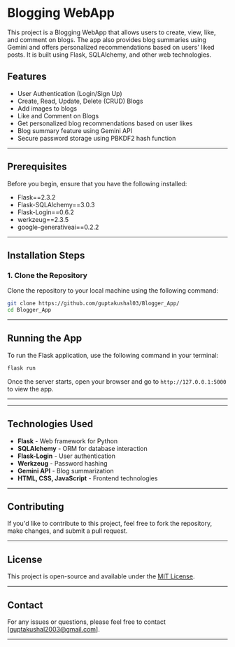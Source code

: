 # Blogging WebApp

This project is a Blogging WebApp that allows users to create, view, like, and comment on blogs. The app also provides blog summaries using Gemini and offers personalized recommendations based on users' liked posts. It is built using Flask, SQLAlchemy, and other web technologies.

## Features
- User Authentication (Login/Sign Up)
- Create, Read, Update, Delete (CRUD) Blogs
- Add images to blogs
- Like and Comment on Blogs
- Get personalized blog recommendations based on user likes
- Blog summary feature using Gemini API
- Secure password storage using PBKDF2 hash function

---

## Prerequisites

Before you begin, ensure that you have the following installed:

- Flask==2.3.2
- Flask-SQLAlchemy==3.0.3
- Flask-Login==0.6.2
- werkzeug==2.3.5
- google-generativeai==0.2.2

---

## Installation Steps

### 1. Clone the Repository

Clone the repository to your local machine using the following command:

```bash
git clone https://github.com/guptakushal03/Blogger_App/
cd Blogger_App
```
---

## Running the App

To run the Flask application, use the following command in your terminal:

```bash
flask run
```

Once the server starts, open your browser and go to `http://127.0.0.1:5000` to view the app.

---

---

## Technologies Used

- **Flask** - Web framework for Python
- **SQLAlchemy** - ORM for database interaction
- **Flask-Login** - User authentication
- **Werkzeug** - Password hashing
- **Gemini API** - Blog summarization
- **HTML, CSS, JavaScript** - Frontend technologies

---

## Contributing

If you'd like to contribute to this project, feel free to fork the repository, make changes, and submit a pull request.

---

## License

This project is open-source and available under the [MIT License](LICENSE).

---

## Contact

For any issues or questions, please feel free to contact [guptakushal2003@gmail.com].

---
